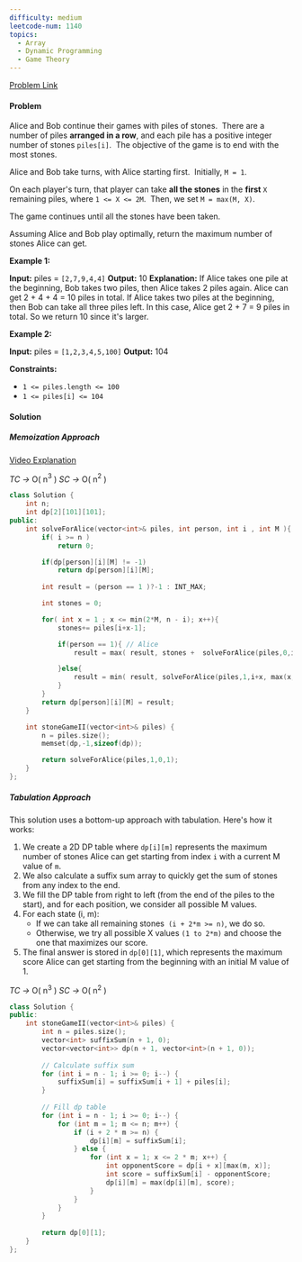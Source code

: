 ```yaml
---
difficulty: medium
leetcode-num: 1140
topics:
  - Array
  - Dynamic Programming
  - Game Theory
---
```

[Problem Link](https://leetcode.com/problems/stone-game-ii/)

#### Problem
Alice and Bob continue their games with piles of stones.  There are a number of piles **arranged in a row**, and each pile has a positive integer number of stones `piles[i]`.  The objective of the game is to end with the most stones. 

Alice and Bob take turns, with Alice starting first.  Initially, `M = 1`.

On each player's turn, that player can take **all the stones** in the **first** `X` remaining piles, where `1 <= X <= 2M`.  Then, we set `M = max(M, X)`.

The game continues until all the stones have been taken.

Assuming Alice and Bob play optimally, return the maximum number of stones Alice can get.

**Example 1:**

**Input:** piles = `[2,7,9,4,4]`
**Output:** 10
**Explanation:**  If Alice takes one pile at the beginning, Bob takes two piles, then Alice takes 2 piles again. Alice can get 2 + 4 + 4 = 10 piles in total. If Alice takes two piles at the beginning, then Bob can take all three piles left. In this case, Alice get 2 + 7 = 9 piles in total. So we return 10 since it's larger. 

**Example 2:**

**Input:** piles = `[1,2,3,4,5,100]`
**Output:** 104

**Constraints:**

- `1 <= piles.length <= 100`
- `1 <= piles[i] <= 104`

#### Solution


##### Memoization Approach
[Video Explanation](https://youtu.be/9f1vzDFVnGA)

*TC ->* O( n$^{3}$  )
*SC ->* O( n$^{2}$ )

```cpp title=Code
class Solution {
    int n;
    int dp[2][101][101];
public:
    int solveForAlice(vector<int>& piles, int person, int i , int M ){
        if( i >= n )
            return 0;

        if(dp[person][i][M] != -1)
            return dp[person][i][M];
            
        int result = (person == 1 )?-1 : INT_MAX;

        int stones = 0;

        for( int x = 1 ; x <= min(2*M, n - i); x++){
            stones+= piles[i+x-1];

            if(person == 1){ // Alice
                result = max( result, stones +  solveForAlice(piles,0,i+x , max(x,M)));

            }else{
                result = min( result, solveForAlice(piles,1,i+x, max(x,M)));
            }
        }
        return dp[person][i][M] = result;
    }

    int stoneGameII(vector<int>& piles) {
        n = piles.size();
        memset(dp,-1,sizeof(dp));

        return solveForAlice(piles,1,0,1);
    }
};
```

##### Tabulation Approach

This solution uses a bottom-up approach with tabulation. Here's how it works:

1. We create a 2D DP table where `dp[i][m]` represents the maximum number of stones Alice can get starting from index `i` with a current M value of `m`.
2. We also calculate a suffix sum array to quickly get the sum of stones from any index to the end.
3. We fill the DP table from right to left (from the end of the piles to the start), and for each position, we consider all possible M values.
4. For each state (i, m):
    - If we can take all remaining stones` (i + 2*m >= n)`, we do so.
    - Otherwise, we try all possible X values `(1 to 2*m)` and choose the one that maximizes our score.
5. The final answer is stored in `dp[0][1]`, which represents the maximum score Alice can get starting from the beginning with an initial M value of 1.

*TC ->* O( n$^{3}$  )
*SC ->* O( n$^{2}$ )

```cpp title=Code
class Solution {
public:
    int stoneGameII(vector<int>& piles) {
        int n = piles.size();
        vector<int> suffixSum(n + 1, 0);
        vector<vector<int>> dp(n + 1, vector<int>(n + 1, 0));
        
        // Calculate suffix sum
        for (int i = n - 1; i >= 0; i--) {
            suffixSum[i] = suffixSum[i + 1] + piles[i];
        }
        
        // Fill dp table
        for (int i = n - 1; i >= 0; i--) {
            for (int m = 1; m <= n; m++) {
                if (i + 2 * m >= n) {
                    dp[i][m] = suffixSum[i];
                } else {
                    for (int x = 1; x <= 2 * m; x++) {
                        int opponentScore = dp[i + x][max(m, x)];
                        int score = suffixSum[i] - opponentScore;
                        dp[i][m] = max(dp[i][m], score);
                    }
                }
            }
        }
        
        return dp[0][1];
    }
};
```